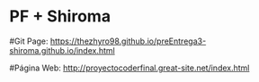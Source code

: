 # PF + Shiroma

#Git Page:
https://thezhyro98.github.io/preEntrega3-shiroma.github.io/index.html


#Página Web:
http://proyectocoderfinal.great-site.net/index.html
